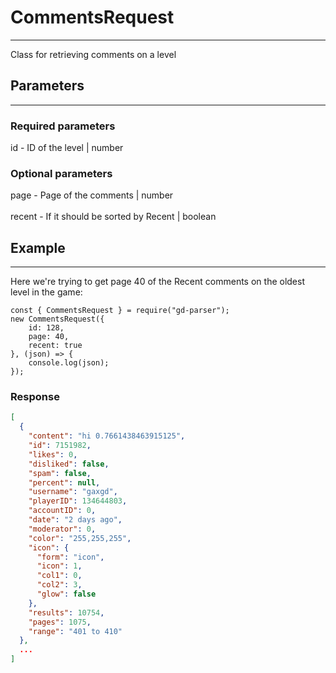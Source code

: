 # CommentsRequest

---
Class for retrieving comments on a level

## Parameters

---
### Required parameters
id - ID of the level | number

### Optional parameters
page - Page of the comments | number<br><br>
recent - If it should be sorted by Recent | boolean

## Example

---
Here we're trying to get page 40 of the Recent comments on the oldest level in the game:
```JS
const { CommentsRequest } = require("gd-parser");
new CommentsRequest({
    id: 128,
    page: 40,
    recent: true
}, (json) => {
    console.log(json);
});
```
### Response
```JSON
[
  {
    "content": "hi 0.7661438463915125",
    "id": 7151982,
    "likes": 0,
    "disliked": false,
    "spam": false,
    "percent": null,
    "username": "gaxgd",
    "playerID": 134644803,
    "accountID": 0,
    "date": "2 days ago",
    "moderator": 0,
    "color": "255,255,255",
    "icon": {
      "form": "icon",
      "icon": 1,
      "col1": 0,
      "col2": 3,
      "glow": false
    },
    "results": 10754,
    "pages": 1075,
    "range": "401 to 410"
  },
  ...
]
```
